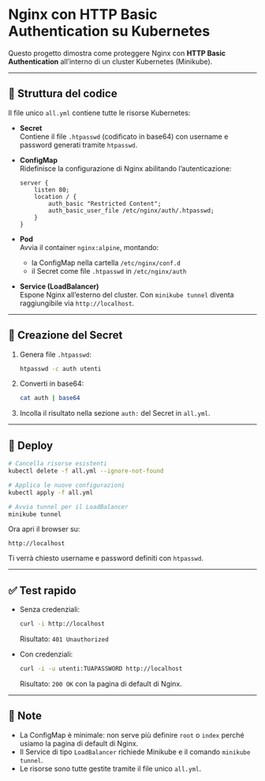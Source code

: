 # Nginx con HTTP Basic Authentication su Kubernetes

Questo progetto dimostra come proteggere Nginx con **HTTP Basic Authentication** all’interno di un cluster Kubernetes (Minikube).

---

## 📂 Struttura del codice

Il file unico `all.yml` contiene tutte le risorse Kubernetes:

- **Secret**  
  Contiene il file `.htpasswd` (codificato in base64) con username e password generati tramite `htpasswd`.

- **ConfigMap**  
  Ridefinisce la configurazione di Nginx abilitando l’autenticazione:
  ```nginx
  server {
      listen 80;
      location / {
          auth_basic "Restricted Content";
          auth_basic_user_file /etc/nginx/auth/.htpasswd;
      }
  }
  ```

- **Pod**  
  Avvia il container `nginx:alpine`, montando:
  - la ConfigMap nella cartella `/etc/nginx/conf.d`
  - il Secret come file `.htpasswd` in `/etc/nginx/auth`

- **Service (LoadBalancer)**  
  Espone Nginx all’esterno del cluster. Con `minikube tunnel` diventa raggiungibile via `http://localhost`.

---

## 🔑 Creazione del Secret

1. Genera file `.htpasswd`:
   ```bash
   htpasswd -c auth utenti
   ```

2. Converti in base64:
   ```bash
   cat auth | base64
   ```

3. Incolla il risultato nella sezione `auth:` del Secret in `all.yml`.

---

## 🚀 Deploy

```bash
# Cancella risorse esistenti
kubectl delete -f all.yml --ignore-not-found

# Applica le nuove configurazioni
kubectl apply -f all.yml

# Avvia tunnel per il LoadBalancer
minikube tunnel
```

Ora apri il browser su:
```
http://localhost
```
Ti verrà chiesto username e password definiti con `htpasswd`.

---

## ✅ Test rapido

- Senza credenziali:
  ```bash
  curl -i http://localhost
  ```
  Risultato: `401 Unauthorized`

- Con credenziali:
  ```bash
  curl -i -u utenti:TUAPASSWORD http://localhost
  ```
  Risultato: `200 OK` con la pagina di default di Nginx.

---

## 📝 Note

- La ConfigMap è minimale: non serve più definire `root` o `index` perché usiamo la pagina di default di Nginx.  
- Il Service di tipo `LoadBalancer` richiede Minikube e il comando `minikube tunnel`.  
- Le risorse sono tutte gestite tramite il file unico `all.yml`.
